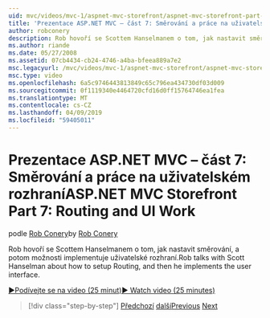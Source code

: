 ```yaml
---
uid: mvc/videos/mvc-1/aspnet-mvc-storefront/aspnet-mvc-storefront-part-7-routing-and-ui-work
title: 'Prezentace ASP.NET MVC – část 7: Směrování a práce na uživatelském rozhraní | Dokumentace Microsoftu'
author: robconery
description: Rob hovoří se Scottem Hanselmanem o tom, jak nastavit směrování, a potom možnosti implementuje uživatelské rozhraní.
ms.author: riande
ms.date: 05/27/2008
ms.assetid: 07cb4434-cb24-4746-a4ba-bfeea889a7e2
msc.legacyurl: /mvc/videos/mvc-1/aspnet-mvc-storefront/aspnet-mvc-storefront-part-7-routing-and-ui-work
msc.type: video
ms.openlocfilehash: 6a5c9746443813849c65c796ea434730df03d009
ms.sourcegitcommit: 0f1119340e4464720cfd16d0ff15764746ea1fea
ms.translationtype: MT
ms.contentlocale: cs-CZ
ms.lasthandoff: 04/09/2019
ms.locfileid: "59405011"
---
```

# <a name="aspnet-mvc-storefront-part-7-routing-and-ui-work"></a><span data-ttu-id="6edbb-103">Prezentace ASP.NET MVC – část 7: Směrování a práce na uživatelském rozhraní</span><span class="sxs-lookup"><span data-stu-id="6edbb-103">ASP.NET MVC Storefront Part 7: Routing and UI Work</span></span>

<span data-ttu-id="6edbb-104">podle [Rob Conery](https://github.com/robconery)</span><span class="sxs-lookup"><span data-stu-id="6edbb-104">by [Rob Conery](https://github.com/robconery)</span></span>

<span data-ttu-id="6edbb-105">Rob hovoří se Scottem Hanselmanem o tom, jak nastavit směrování, a potom možnosti implementuje uživatelské rozhraní.</span><span class="sxs-lookup"><span data-stu-id="6edbb-105">Rob talks with Scott Hanselman about how to setup Routing, and then he implements the user interface.</span></span>

[<span data-ttu-id="6edbb-106">&#9654;Podívejte se na video (25 minut)</span><span class="sxs-lookup"><span data-stu-id="6edbb-106">&#9654; Watch video (25 minutes)</span></span>](https://channel9.msdn.com/Blogs/ASP-NET-Site-Videos/aspnet-mvc-storefront-part-7-routing-and-ui-work)

> [!div class="step-by-step"]
> <span data-ttu-id="6edbb-107">[Předchozí](aspnet-mvc-storefront-part-6-finishing-the-repository-and-initial-ui-work.md)
> [další](aspnet-mvc-storefront-part-8-testing-controllers-iteration-1-complete.md)</span><span class="sxs-lookup"><span data-stu-id="6edbb-107">[Previous](aspnet-mvc-storefront-part-6-finishing-the-repository-and-initial-ui-work.md)
[Next](aspnet-mvc-storefront-part-8-testing-controllers-iteration-1-complete.md)</span></span>
